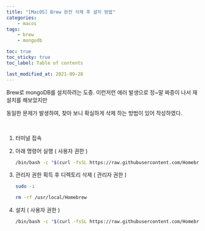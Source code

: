 ```yaml
---
title: "[MacOS] Brew 완전 삭제 후 설치 방법"
categories:
    - macos
tags:
    - brew
    - mongodb

toc: true
toc_sticky: true
toc_label: Table of contents

last_modified_at: 2021-09-28
---
```


Brew로 mongoDB를 설치하려는 도중. 이런저런 에러 발생으로 정~말 짜증이 나서 재설치를 해보았지만

동일한 문제가 발생하여, 찾아 보니 확실하게 삭제 하는 방법이 있어 작성하였다.

<br>

1. 터미널 접속

2. 아래 명령어 실행 ( 사용자 권한 )
    ```sh
    /bin/bash -c "$(curl -fsSL https://raw.githubusercontent.com/Homebrew/install/master/uninstall.sh)"
    ```
 
3. 관리자 권한 획득 후 디렉토리 삭제 ( 관리자 권한 )
    ```sh
    sudo -i
    
    rm -rf /usr/local/Homebrew
    ```
 

4. 설치 ( 사용자 권한 )
    ```sh
    /bin/bash -c "$(curl -fsSL https://raw.githubusercontent.com/Homebrew/install/master/install.sh)"
    ```